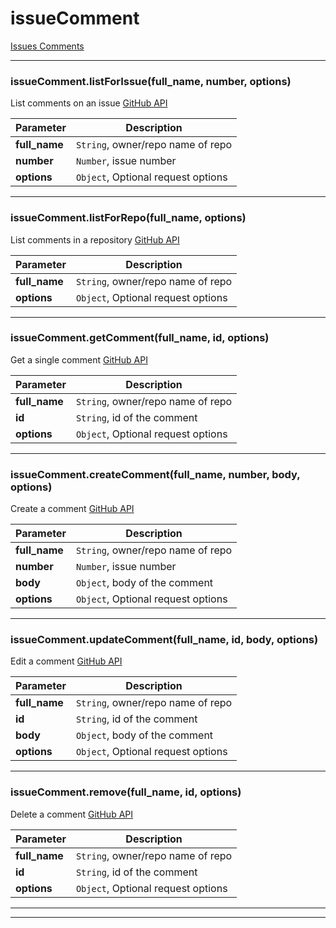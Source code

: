 # issueComment

[Issues Comments](https://developer.github.com/v3/issues/comments/)



* * *

### issueComment.listForIssue(full_name, number, options) 

List comments on an issue
[GitHub API](https://developer.github.com/v3/issues/comments/#list-comments-on-an-issue)

**Parameter**| **Description** |
--------------|---------------
**full_name** | `String`, owner/repo name of repo|
**number** | `Number`, issue number|
**options** | `Object`, Optional request options|




---------------------------

### issueComment.listForRepo(full_name, options) 

List comments in a repository
[GitHub API](https://developer.github.com/v3/issues/comments/#list-comments-in-a-repository)

**Parameter**| **Description** |
--------------|---------------
**full_name** | `String`, owner/repo name of repo|
**options** | `Object`, Optional request options|




---------------------------

### issueComment.getComment(full_name, id, options) 

Get a single comment
[GitHub API](https://developer.github.com/v3/issues/comments/#get-a-single-comment)

**Parameter**| **Description** |
--------------|---------------
**full_name** | `String`, owner/repo name of repo|
**id** | `String`, id of the comment|
**options** | `Object`, Optional request options|




---------------------------

### issueComment.createComment(full_name, number, body, options) 

Create a comment
[GitHub API](https://developer.github.com/v3/issues/comments/#create-a-comment)

**Parameter**| **Description** |
--------------|---------------
**full_name** | `String`, owner/repo name of repo|
**number** | `Number`, issue number|
**body** | `Object`, body of the comment|
**options** | `Object`, Optional request options|




---------------------------

### issueComment.updateComment(full_name, id, body, options) 

Edit a comment
[GitHub API](https://developer.github.com/v3/issues/comments/#edit-a-comment)

**Parameter**| **Description** |
--------------|---------------
**full_name** | `String`, owner/repo name of repo|
**id** | `String`, id of the comment|
**body** | `Object`, body of the comment|
**options** | `Object`, Optional request options|




---------------------------

### issueComment.remove(full_name, id, options) 

Delete a comment
[GitHub API](https://developer.github.com/v3/issues/comments/#delete-a-comment)

**Parameter**| **Description** |
--------------|---------------
**full_name** | `String`, owner/repo name of repo|
**id** | `String`, id of the comment|
**options** | `Object`, Optional request options|




---------------------------


* * *










